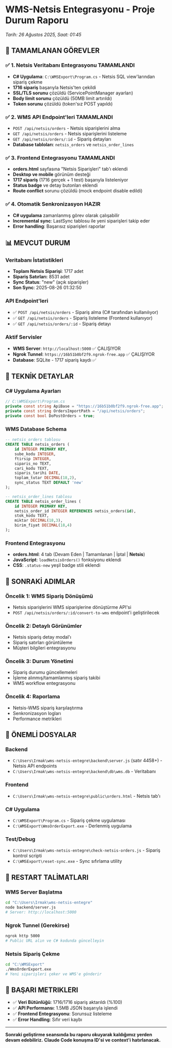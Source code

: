 # WMS-Netsis Entegrasyonu - Proje Durum Raporu
*Tarih: 26 Ağustos 2025, Saat: 01:45*

## 🎯 TAMAMLANAN GÖREVLER

### ✅ 1. Netsis Veritabanı Entegrasyonu TAMAMLANDI
- **C# Uygulama**: `C:\WMSExport\Program.cs` - Netsis SQL view'larından sipariş çekme
- **1716 sipariş** başarıyla Netsis'ten çekildi
- **SSL/TLS sorunu** çözüldü (ServicePointManager ayarları)
- **Body limit sorunu** çözüldü (50MB limit artırıldı)
- **Token sorunu** çözüldü (token'sız POST yapıldı)

### ✅ 2. WMS API Endpoint'leri TAMAMLANDI
- `POST /api/netsis/orders` - Netsis siparişlerini alma
- `GET /api/netsis/orders` - Netsis siparişlerini listeleme  
- `GET /api/netsis/orders/:id` - Sipariş detayları
- **Database tabloları**: `netsis_orders` ve `netsis_order_lines`

### ✅ 3. Frontend Entegrasyonu TAMAMLANDI
- **orders.html** sayfasına "Netsis Siparişleri" tab'ı eklendi
- **Desktop ve mobile** görünüm desteği
- **1717 sipariş** (1716 gerçek + 1 test) başarıyla listeleniyor
- **Status badge** ve detay butonları eklendi
- **Route conflict** sorunu çözüldü (mock endpoint disable edildi)

### ✅ 4. Otomatik Senkronizasyon HAZIR
- **C# uygulama** zamanlanmış görev olarak çalışabilir
- **Incremental sync**: LastSync tablosu ile yeni siparişleri takip eder
- **Error handling**: Başarısız siparişleri raporlar

## 📊 MEVCUT DURUM

### Veritabanı İstatistikleri
- **Toplam Netsis Siparişi**: 1717 adet
- **Sipariş Satırları**: 8531 adet  
- **Sync Status**: "new" (açık siparişler)
- **Son Sync**: 2025-08-26 01:32:50

### API Endpoint'leri
- ✅ `POST /api/netsis/orders` - Sipariş alma (C# tarafından kullanılıyor)
- ✅ `GET /api/netsis/orders` - Sipariş listeleme (Frontend kullanıyor)
- ✅ `GET /api/netsis/orders/:id` - Sipariş detayı

### Aktif Servisler
- **WMS Server**: `http://localhost:5000` ✅ ÇALIŞIYOR
- **Ngrok Tunnel**: `https://16b51b0bf2f9.ngrok-free.app` ✅ ÇALIŞIYOR
- **Database**: SQLite - 1717 sipariş kaydı ✅

## 🔧 TEKNİK DETAYLAR

### C# Uygulama Ayarları
```csharp
// C:\WMSExport\Program.cs
private const string ApiBase = "https://16b51b0bf2f9.ngrok-free.app";
private const string OrdersImportPath = "/api/netsis/orders";
private const bool DoPostOrders = true;
```

### WMS Database Schema
```sql
-- netsis_orders tablosu
CREATE TABLE netsis_orders (
    id INTEGER PRIMARY KEY,
    sube_kodu INTEGER,
    ftirsip INTEGER, 
    siparis_no TEXT,
    cari_kodu TEXT,
    siparis_tarihi DATE,
    toplam_tutar DECIMAL(18,2),
    sync_status TEXT DEFAULT 'new'
);

-- netsis_order_lines tablosu  
CREATE TABLE netsis_order_lines (
    id INTEGER PRIMARY KEY,
    netsis_order_id INTEGER REFERENCES netsis_orders(id),
    stok_kodu TEXT,
    miktar DECIMAL(18,3),
    birim_fiyat DECIMAL(18,4)
);
```

### Frontend Entegrasyonu
- **orders.html**: 4 tab (Devam Eden | Tamamlanan | İptal | **Netsis**)
- **JavaScript**: `loadNetsisOrders()` fonksiyonu eklendi
- **CSS**: `.status-new` yeşil badge stili eklendi

## 🚀 SONRAKİ ADIMLAR

### Öncelik 1: WMS Sipariş Dönüşümü
- Netsis siparişlerini WMS siparişlerine dönüştürme API'si
- `POST /api/netsis/orders/:id/convert-to-wms` endpoint'i geliştirilecek

### Öncelik 2: Detaylı Görünümler  
- Netsis sipariş detay modal'ı
- Sipariş satırları görüntüleme
- Müşteri bilgileri entegrasyonu

### Öncelik 3: Durum Yönetimi
- Sipariş durumu güncellemeleri
- İşleme alınmış/tamamlanmış sipariş takibi
- WMS workflow entegrasyonu

### Öncelik 4: Raporlama
- Netsis-WMS sipariş karşılaştırma
- Senkronizasyon logları
- Performance metrikleri

## 📁 ÖNEMLİ DOSYALAR

### Backend
- `C:\Users\Irmak\wms-netsis-entegre\backend\server.js` (satır 4458+) - Netsis API endpoints
- `C:\Users\Irmak\wms-netsis-entegre\backend\db\wms.db` - Veritabanı

### Frontend  
- `C:\Users\Irmak\wms-netsis-entegre\public\orders.html` - Netsis tab'ı

### C# Uygulama
- `C:\WMSExport\Program.cs` - Sipariş çekme uygulaması
- `C:\WMSExport\WmsOrderExport.exe` - Derlenmiş uygulama

### Test/Debug
- `C:\Users\Irmak\wms-netsis-entegre\check-netsis-orders.js` - Sipariş kontrol scripti
- `C:\WMSExport\reset-sync.exe` - Sync sıfırlama utility

## 🔄 RESTART TALİMATLARI

### WMS Server Başlatma
```bash
cd "C:\Users\Irmak\wms-netsis-entegre"
node backend/server.js
# Server: http://localhost:5000
```

### Ngrok Tunnel (Gerekirse)
```bash
ngrok http 5000
# Public URL alın ve C# kodunda güncelleyin
```

### Netsis Sipariş Çekme
```bash
cd "C:\WMSExport" 
./WmsOrderExport.exe
# Yeni siparişleri çeker ve WMS'e gönderir
```

## 🎯 BAŞARI METRIKLERI

- ✅ **Veri Bütünlüğü**: 1716/1716 sipariş aktarıldı (%100)
- ✅ **API Performansı**: 1.5MB JSON başarıyla işlendi
- ✅ **Frontend Entegrasyonu**: Sorunsuz listeleme
- ✅ **Error Handling**: Sıfır veri kaybı

---
**Sonraki geliştirme seansında bu raporu okuyarak kaldığımız yerden devam edebiliriz.**
**Claude Code konuşma ID'si ve context'i hatırlanacak.**